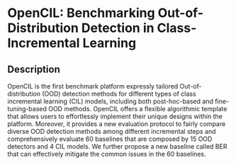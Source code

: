 # OpenCIL: Benchmarking Out-of-Distribution Detection in Class-Incremental Learning

## Description  
OpenCIL is the first benchmark platform expressly tailored Out-of-distribution (OOD) detection methods for different types of class incremental learning (CIL) models, including both post-hoc-based and fine-tuning-based OOD methods.
OpenCIL offers a flexible algorithmic template that allows users to effortlessly implement their unique designs within the platform.
Moreover, it provides a new evaluation protocol to fairly compare diverse OOD detection methods among different incremental steps and comprehensively evaluate 60 baselines that are composed by 15 OOD detectors and 4 CIL models.
We further propose a new baseline called BER that can effectively mitigate the common issues in the 60 baselines.
